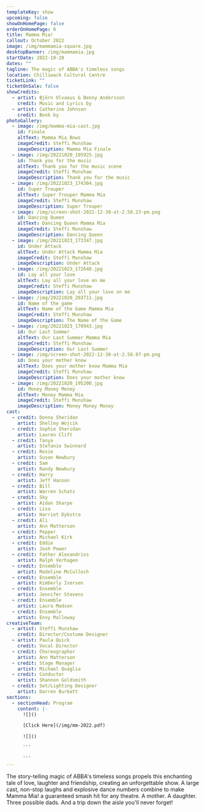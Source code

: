 ```yaml
---
templateKey: show
upcoming: false
showOnHomePage: false
orderOnHomePage: 0
title: Mamma Mia!
callout: October 2022
image: /img/mammamia-square.jpg
desktopBanner: /img/mammamia.jpg
startDate: 2022-10-20
dates: ""
tagline: The magic of ABBA's timeless songs
location: Chilliwack Cultural Centre
ticketLink: ""
ticketOnSale: false
showCredits:
  - artist: Björn Ulvaeus & Benny Andersson
    credit: Music and Lyrics by
  - artist: Catherine Johnson
    credit: Book by
photoGallery:
  - image: /img/mamma-mia-cast.jpg
    id: Finale
    altText: Mamma Mia Bows
    imageCredit: Steffi Munshaw
    imageDescription: Mamma Mia Finale
  - image: /img/20221020_195925.jpg
    id: Thank you for the music
    altText: Thank you for the music scene
    imageCredit: Steffi Munshaw
    imageDescription: Thank you for the music
  - image: /img/20221023_174304.jpg
    id: Super Trouper
    altText: Super Trouper Mamma Mia
    imageCredit: Steffi Munshaw
    imageDescription: Super Trouper
  - image: /img/screen-shot-2022-12-30-at-2.58.23-pm.png
    id: Dancing Queen
    altText: Dancing Queen Mamma Mia
    imageCredit: Steffi Munshaw
    imageDescription: Dancing Queen
  - image: /img/20221023_173347.jpg
    id: Under Attack
    altText: Under Attack Mamma Mia
    imageCredit: Steffi Munshaw
    imageDescription: Under Attack
  - image: /img/20221023_172648.jpg
    id: Lay all your love
    altText: Lay all your love on me
    imageCredit: Steffi Munshaw
    imageDescription: Lay all your love on me
  - image: /img/20221020_203711.jpg
    id: Name of the game
    altText: Name of the Game Mamma Mia
    imageCredit: Steffi Munshaw
    imageDescription: The Name of the Game
  - image: /img/20221023_170943.jpg
    id: Our Last Summer
    altText: Our Last Summer Mamma Mia
    imageCredit: Steffi Munshaw
    imageDescription: Our Last Summer
  - image: /img/screen-shot-2022-12-30-at-2.58.07-pm.png
    id: Does your mother know
    altText: Does your mother know Mamma Mia
    imageCredit: Steffi Munshaw
    imageDescription: Does your mother know
  - image: /img/20221020_195200.jpg
    id: Money Money Money
    altText: Money Mamma Mia
    imageCredit: Steffi Munshaw
    imageDescription: Money Money Money
cast:
  - credit: Donna Sheridan
    artist: Shelley Wojcik
  - credit: Sophie Sheridan
    artist: Lauren Clift
  - credit: Tanya
    artist: Stefanie Swinnard
  - credit: Rosie
    artist: Susan Newbury
  - credit: Sam
    artist: Randy Newbury
  - credit: Harry
    artist: Jeff Hanson
  - credit: Bill
    artist: Warren Schatz
  - credit: Sky
    artist: Aidan Sharpe
  - credit: Lisa
    artist: Harriet Dykstra
  - credit: Ali
    artist: Ann Matterson
  - credit: Pepper
    artist: Michael Kirk
  - credit: Eddie
    artist: Josh Power
  - credit: Father Alexandrios
    artist: Ralph Verhagen
  - credit: Ensemble
    artist: Madeline McCulloch
  - credit: Ensemble
    artist: Kimberly Iversen
  - credit: Ensemble
    artist: Jennifer Stevens
  - credit: Ensemble
    artist: Laura Madsen
  - credit: Ensemble
    artist: Envy Malloway
creativeTeam:
  - artist: Steffi Munshaw
    credit: Director/Costume Designer
  - artist: Paula Quick
    credit: Vocal Director
  - credit: Choreographer
    artist: Ann Matterson
  - credit: Stage Manager
    artist: Michael Quaglia
  - credit: Conductor
    artist: Shannon Goldsmith
  - credit: Set/Lighting Designer
    artist: Darren Burkett
sections:
  - sectionHead: Program
    content: |-
      ![]()

      [Click Here](/img/mm-2022.pdf)

      ![]()

      ```

      ```
---
```

The story-telling magic of ABBA's timeless songs propels this enchanting tale of love, laughter and friendship, creating an unforgettable show. A large cast, non-stop laughs and explosive dance numbers combine to make Mamma Mia! a guaranteed smash hit for any theatre. A mother. A daughter. Three possible dads. And a trip down the aisle you'll never forget!